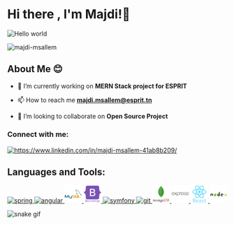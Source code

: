 # Hi there , I'm Majdi!👋

<img src="https://raw.githubusercontent.com/sagar-viradiya/sagar-viradiya/master/resources/banner.png" alt="Hello world">


<p align="left"> <img src="https://komarev.com/ghpvc/?username=majdi-msallem&label=Profile%20views&color=0e75b6&style=flat" alt="majdi-msallem" /> </p>


## About Me 😊


- 🔭 I’m currently working on **MERN Stack project for ESPRIT**

- 📫 How to reach me **majdi.msallem@esprit.tn**
 
- 👯 I’m looking to collaborate on **Open Source Project**


<h3 align="left">Connect with me:</h3>
<p align="left">
<a href="https://www.linkedin.com/in/majdi-msallem-41ab8b209/" target="blank">
 <img align="center" src="https://raw.githubusercontent.com/rahuldkjain/github-profile-readme-generator/master/src/images/icons/Social/linked-in-alt.svg" alt="https://www.linkedin.com/in/majdi-msallem-41ab8b209/" height="30" width="40" /></a>
</p>


## Languages and Tools:
<p align="left"> <a href="https://spring.io/" target="_blank" rel="noreferrer"> <img src="https://www.vectorlogo.zone/logos/springio/springio-icon.svg" alt="spring" width="40" height="40"/><a href="https://angular.io" target="_blank" rel="noreferrer"> <img src="https://angular.io/assets/images/logos/angular/angular.svg" alt="angular" width="40" height="40"/> </a><a href="https://www.mysql.com/" target="_blank" rel="noreferrer"> <img src="https://raw.githubusercontent.com/devicons/devicon/master/icons/mysql/mysql-original-wordmark.svg" alt="mysql" width="40" height="40"/> </a> <a href="https://getbootstrap.com" target="_blank" rel="noreferrer"> <img src="https://raw.githubusercontent.com/devicons/devicon/master/icons/bootstrap/bootstrap-plain-wordmark.svg" alt="bootstrap" width="40" height="40"/> </a><a href="https://symfony.com" target="_blank" rel="noreferrer"> <img src="https://symfony.com/logos/symfony_black_03.svg" alt="symfony" width="40" height="40"/> </a>  <a href="https://git-scm.com/" target="_blank" rel="noreferrer"> <img src="https://www.vectorlogo.zone/logos/git-scm/git-scm-icon.svg" alt="git" width="40" height="40"/> </a> <a href="https://www.mongodb.com/" target="_blank" rel="noreferrer"> <img src="https://raw.githubusercontent.com/devicons/devicon/master/icons/mongodb/mongodb-original-wordmark.svg" alt="mongodb" width="40" height="40"/> </a> <a href="https://expressjs.com" target="_blank" rel="noreferrer"> <img src="https://raw.githubusercontent.com/devicons/devicon/master/icons/express/express-original-wordmark.svg" alt="express" width="40" height="40"/> </a> <a href="https://reactjs.org/" target="_blank" rel="noreferrer"> <img src="https://raw.githubusercontent.com/devicons/devicon/master/icons/react/react-original-wordmark.svg" alt="react" width="40" height="40"/> </a>  <a href="https://nodejs.org" target="_blank" rel="noreferrer"> <img src="https://raw.githubusercontent.com/devicons/devicon/master/icons/nodejs/nodejs-original-wordmark.svg" alt="nodejs" width="40" height="40"/> </a>  </a> </p>


![snake gif](https://github.com/Majdi-msallem/Majdi-msallem/blob/output/github-contribution-grid-snake.gif)
 
 
 
<!--
### My Github Stats
 
<img align="left" width="47%" src="https://github-readme-stats.vercel.app/api?username=Majdi-msallem &show_icons=true&theme=tokyonight"/>

<img align="left" width="47%" src="https://github-readme-stats.vercel.app/api/top-langs/?username=Majdi-msallem &layout=compact"/> -->

